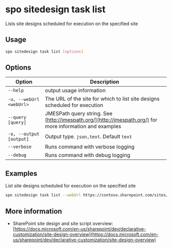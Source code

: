 # spo sitedesign task list

Lists site designs scheduled for execution on the specified site

## Usage

```sh
spo sitedesign task list [options]
```

## Options

Option|Description
------|-----------
`--help`|output usage information
`-u, --webUrl <webUrl>`|The URL of the site for which to list site designs scheduled for execution
`--query [query]`|JMESPath query string. See [http://jmespath.org/](http://jmespath.org/) for more information and examples
`-o, --output [output]`|Output type. `json,text`. Default `text`
`--verbose`|Runs command with verbose logging
`--debug`|Runs command with debug logging

## Examples

List site designs scheduled for execution on the specified site

```sh
spo sitedesign task list --webUrl https://contoso.sharepoint.com/sites/team-a
```

## More information

- SharePoint site design and site script overview: [https://docs.microsoft.com/en-us/sharepoint/dev/declarative-customization/site-design-overview](https://docs.microsoft.com/en-us/sharepoint/dev/declarative-customization/site-design-overview)